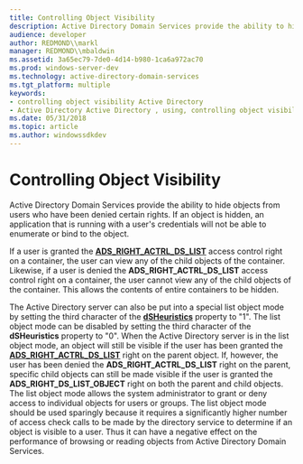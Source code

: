 ```yaml
---
title: Controlling Object Visibility
description: Active Directory Domain Services provide the ability to hide objects from users who have been denied certain rights.
audience: developer
author: REDMOND\\markl
manager: REDMOND\\mbaldwin
ms.assetid: 3a65ec79-7de0-4d14-b980-1ca6a972ac70
ms.prod: windows-server-dev
ms.technology: active-directory-domain-services
ms.tgt_platform: multiple
keywords:
- controlling object visibility Active Directory
- Active Directory Active Directory , using, controlling object visibility
ms.date: 05/31/2018
ms.topic: article
ms.author: windowssdkdev
---
```


# Controlling Object Visibility

Active Directory Domain Services provide the ability to hide objects from users who have been denied certain rights. If an object is hidden, an application that is running with a user's credentials will not be able to enumerate or bind to the object.

If a user is granted the [**ADS\_RIGHT\_ACTRL\_DS\_LIST**](https://msdn.microsoft.com/library/aa772285) access control right on a container, the user can view any of the child objects of the container. Likewise, if a user is denied the **ADS\_RIGHT\_ACTRL\_DS\_LIST** access control right on a container, the user cannot view any of the child objects of the container. This allows the contents of entire containers to be hidden.

The Active Directory server can also be put into a special list object mode by setting the third character of the [**dSHeuristics**](https://msdn.microsoft.com/library/ms675656) property to "1". The list object mode can be disabled by setting the third character of the **dSHeuristics** property to "0". When the Active Directory server is in the list object mode, an object will still be visible if the user has been granted the [**ADS\_RIGHT\_ACTRL\_DS\_LIST**](https://msdn.microsoft.com/library/aa772285) right on the parent object. If, however, the user has been denied the **ADS\_RIGHT\_ACTRL\_DS\_LIST** right on the parent, specific child objects can still be made visible if the user is granted the **ADS\_RIGHT\_DS\_LIST\_OBJECT** right on both the parent and child objects. The list object mode allows the system administrator to grant or deny access to individual objects for users or groups. The list object mode should be used sparingly because it requires a significantly higher number of access check calls to be made by the directory service to determine if an object is visible to a user. Thus it can have a negative effect on the performance of browsing or reading objects from Active Directory Domain Services.

 

 




